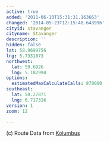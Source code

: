 ```yaml
---
active: true
added: '2011-06-10T15:31:31.163663'
changed: '2014-05-23T12:15:48.643996'
cityid: stavanger
cityname: Stavanger
description: ''
hidden: false
lat: 58.9699756
lng: 5.7331073
northwest:
  lat: 59.6926
  lng: 5.182994
options:
  estimatedMaxCalculateCalls: 870000
southeast:
  lat: 58.27871
  lng: 6.717316
version: 1
zoom: 12

---
```


(c) Route Data from [Kolumbus](http://kolumbus.no)
